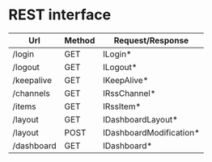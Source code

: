 # REST interface

Url | Method | Request/Response
--- | --- | ---
/login | GET | ILogin\*
/logout | GET | ILogout\*
/keepalive | GET | IKeepAlive\*
/channels | GET | IRssChannel\*
/items | GET | IRssItem\*
/layout | GET | IDashboardLayout\*
/layout | POST | IDashboardModification\*
/dashboard | GET | IDashboard\*




